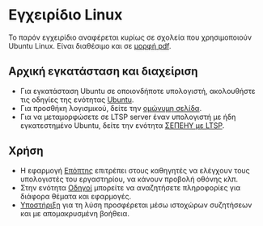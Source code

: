 # Εγχειρίδιο Linux

Το παρόν εγχειρίδιο αναφέρεται κυρίως σε σχολεία που χρησιμοποιούν Ubuntu
Linux. Είναι διαθέσιμο και σε [μορφή
pdf](https://ts.sch.gr/docs/odigies-egkatastasis-diaxirisis/369-odigos-egkatastasis-xrisis-ubuntu-ltsp-sch-scripts-epoptes-ekdosi-20-04).

## Αρχική εγκατάσταση και διαχείριση

-   Για εγκατάσταση Ubuntu σε οποιονδήποτε υπολογιστή, ακολουθήστε τις οδηγίες
    της ενότητας [Ubuntu](ubuntu/index.md).
-   Για προσθήκη λογισμικού, δείτε την [ομώνυμη
    σελίδα](ubuntu/software.md).
-   Για να μεταμορφώσετε σε LTSP server έναν υπολογιστή με ήδη εγκατεστημένο
    Ubuntu, δείτε την ενότητα [ΣΕΠΕΗΥ με LTSP](ltsp/index.md).

## Χρήση

-   Η εφαρμογή [Επόπτης](epoptes/index.md) επιτρέπει στους καθηγητές να ελέγχουν
    τους υπολογιστές του εργαστηρίου, να κάνουν προβολή οθόνης κλπ.
-   Στην ενότητα [Οδηγοί](guides/index.md) μπορείτε να αναζητήσετε πληροφορίες
    για διάφορα θέματα και εφαρμογές.
-   [Υποστήριξη](support/index.md) για τη λύση προσφέρεται μέσω ιστοχώρων
    συζητήσεων και με απομακρυσμένη βοήθεια.
